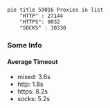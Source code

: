 
```mermaid
pie title 59016 Proxies in list
    "HTTP" : 27144
    "HTTPS": 9032
    "SOCKS" : 30330
```

### Some Info
#### Average Timeout

- mixed: 3.6s
- http: 1.8s
- https: 8.2s
- socks: 5.2s